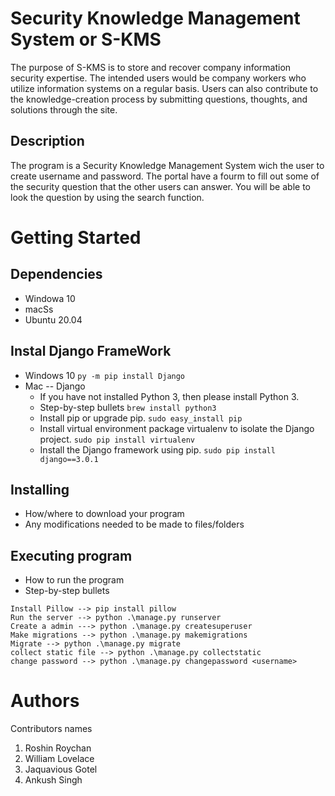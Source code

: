 # Security Knowledge Management System or S-KMS
The purpose of S-KMS is to store and recover company information security expertise. The intended users would be company workers who utilize information systems on a regular basis. Users can also contribute to the knowledge-creation process by submitting questions, thoughts, and solutions through the site.

## Description
The program is a Security Knowledge Management System wich the user to create username and password. The portal have a fourm to fill out some of the security question that the other users can answer. You will be able to look the question by using the search function.

# Getting Started
## Dependencies
* Windowa 10
* macSs
* Ubuntu 20.04

## Instal Django FrameWork
* Windows 10
  ``
  py -m pip install Django
  ``
* Mac -- Django
   * If you have not installed Python 3, then please install Python 3.
   * Step-by-step bullets
   ``
   brew install python3
   ``
   * Install pip or upgrade pip.
   `
    sudo easy_install pip
   `
   * Install virtual environment package virtualenv to isolate the Django project.
   `
   sudo pip install virtualenv
   `
   * Install the Django framework using pip.
   `
   sudo pip install django==3.0.1
   `

## Installing
* How/where to download your program
* Any modifications needed to be made to files/folders

## Executing program
* How to run the program
* Step-by-step bullets
``````
Install Pillow --> pip install pillow
Run the server --> python .\manage.py runserver
Create a admin ---> python .\manage.py createsuperuser
Make migrations --> python .\manage.py makemigrations
Migrate --> python .\manage.py migrate
collect static file --> python .\manage.py collectstatic
change password --> python .\manage.py changepassword <username>
``````
# Authors
Contributors names
    
1. Roshin Roychan
2. William Lovelace
3. Jaquavious Gotel
4. Ankush Singh



